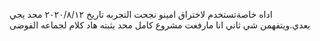 اداه خاصةتستخدم لاختراق امينو 
نجحت
التجربه
تاريخ ٢٠٢٠/٨/١٢
محد يجي بعدي.ويتفهمن
شي ثاني انا مارفعت مشروع كامل محد يثبته هاد كلام لجماعه الفوضى
